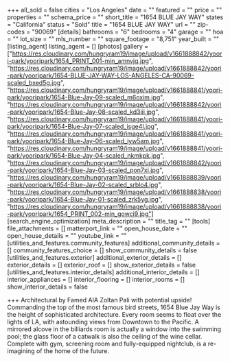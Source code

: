 +++
all_sold = false
cities = "Los Angeles"
date = ""
featured = ""
price = ""
properties = ""
schema_price = ""
short_title = "1654 BLUE JAY WAY"
states = "California"
status = "Sold"
title = "1654 BLUE JAY WAY"
url = ""
zip-codes = "90069"
[details]
bathrooms = "6"
bedrooms = "4"
garage = ""
hoa = ""
lot_size = ""
mls_number = ""
square_footage = "8,751"
year_built = ""
[listing_agent]
listing_agent = []
[photos]
gallery = ["https://res.cloudinary.com/hungryram19/image/upload/v1661888842/yoori-park/yooripark/1654_PRINT_001-min_amnvjq.jpg", "https://res.cloudinary.com/hungryram19/image/upload/v1661888842/yoori-park/yooripark/1654-BLUE-JAY-WAY-LOS-ANGELES-CA-90069-scaled_bxed5g.jpg", "https://res.cloudinary.com/hungryram19/image/upload/v1661888841/yoori-park/yooripark/1654-Blue-Jay-09-scaled_m6oxim.jpg", "https://res.cloudinary.com/hungryram19/image/upload/v1661888842/yoori-park/yooripark/1654-Blue-Jay-08-scaled_kd3iii.jpg", "https://res.cloudinary.com/hungryram19/image/upload/v1661888841/yoori-park/yooripark/1654-Blue-Jay-07-scaled_isge4l.jpg", "https://res.cloudinary.com/hungryram19/image/upload/v1661888841/yoori-park/yooripark/1654-Blue-Jay-06-scaled_iyw5am.jpg", "https://res.cloudinary.com/hungryram19/image/upload/v1661888841/yoori-park/yooripark/1654-Blue-Jay-04-scaled_nkmkpk.jpg", "https://res.cloudinary.com/hungryram19/image/upload/v1661888842/yoori-park/yooripark/1654-Blue-Jay-03-scaled_pon7xi.jpg", "https://res.cloudinary.com/hungryram19/image/upload/v1661888839/yoori-park/yooripark/1654-Blue-Jay-02-scaled_srblo4.jpg", "https://res.cloudinary.com/hungryram19/image/upload/v1661888838/yoori-park/yooripark/1654-Blue-Jay-01-scaled_zrk5yg.jpg", "https://res.cloudinary.com/hungryram19/image/upload/v1661888838/yoori-park/yooripark/1654_PRINT_002-min_gowci9.jpg"]
[search_engine_optimization]
meta_description = ""
title_tag = ""
[tools]
file_attachments = []
matterport_link = ""
open_house_date = ""
open_house_details = ""
youtube_link = ""
[utilities_and_features.community_features]
additional_community_details = []
community_features_choice = []
show_community_details = false
[utilities_and_features.exterior]
additional_exterior_details = []
exterior_details = []
exterior_roof = []
show_exterior_details = false
[utilities_and_features.interior_details]
additional_interior_details = []
interior_appliances = []
interior_flooring = []
interior_rooms = []
show_interior_details = false

+++
Architectural by Famed AIA Zoltan Pali with potential upside! Commanding the top of the most famous bird streets, 1654 Blue Jay Way is the height of sophisticated architecture. Every room seems to float over the lights of LA, with astounding views from Downtown to the Pacific. A mirrored alcove in the billiards room is actually a window into the swimming pool; the glass floor of a catwalk is also the ceiling of the wine cellar. Complete with gym, screening room and fully-equipped nightclub, is a re-imagining of the home of the future.